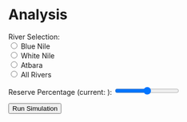 # Analysis
<div class="controls">
    <p>
        <span>River Selection:</span>
        <br />
        <input id="river-selection-blue" name="river-selection" value="blue" type="radio" class="radio">
        <label for="river-selection-blue">Blue Nile</label>
        <br />
        <input id="river-selection-white" name="river-selection" value="white" type="radio" class="radio">
        <label for="river-selection-white">White Nile</label>
        <br />
        <input id="river-selection-atbara" name="river-selection" value="atbara" type="radio" class="radio">
        <label for="river-selection-atbara">Atbara</label>
        <br />
        <input id="river-selection-all" name="river-selection" value="all" type="radio" class="radio">
        <label for="river-selection-all">All Rivers</label>
    </p>
    <p>
        <label for="reserve-selection">Reserve Percentage (current: <span id="reserve-selection-details"></span>):</label>
        <input id="reserve-selection" type="range" min="0" max="100" step="10" class="slider">
    </p>
    <p>
        <input type="button" id="update-button" class="button" value="Run Simulation">
    </p>
</div>
<div class="dataviz">
    <div id="river-volume"></div>
    <div id="fill-rate"></div>
</div>